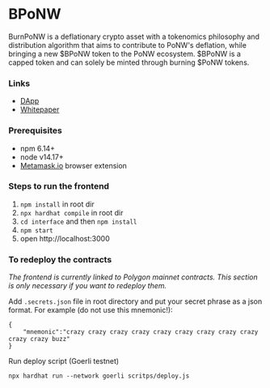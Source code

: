 # BPoNW
BurnPoNW is a deflationary crypto asset with a tokenomics philosophy and distribution algorithm that aims to contribute to PoNW's deflation, while bringing a new $BPoNW token to the PoNW ecosystem. $BPoNW is a capped token and can solely be minted through burning $PoNW tokens.

### Links
* [DApp](https://burnapp.ponw.win)
* [Whitepaper](https://proofofnowork.gitbook.io/proof-of-no-work-whitepaper/BPoNW/) 

### Prerequisites
* npm 6.14+
* node v14.17+
* [Metamask.io](https://metamask.io) browser extension

### Steps to run the frontend

1. `npm install` in root dir
2. `npx hardhat compile` in root dir
3. `cd interface` and then `npm install`
4. `npm start`
5. open http://localhost:3000

### To redeploy the contracts
_The frontend is currently linked to Polygon mainnet contracts. This section is only necessary if you want to redeploy them._

Add `.secrets.json` file in root directory and put your secret phrase as a json format. For example (do not use this mnemonic!):
```
{
    "mnemonic":"crazy crazy crazy crazy crazy crazy crazy crazy crazy crazy crazy buzz"
}
```

Run deploy script (Goerli testnet)
```
npx hardhat run --network goerli scritps/deploy.js
```

